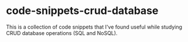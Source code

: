 # code-snippets-crud-database
This is a collection of code snippets that I've found useful while studying CRUD database operations (SQL and NoSQL).
